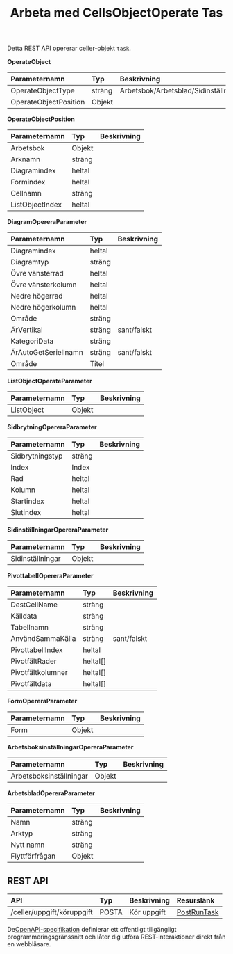 ﻿---
title: Arbeta med CellsObjectOperate Tas
second_title: Aspose.Cells Cloud Documen
type: docs
url: /sv/tasks/cells-object-operate/
aliases: [/working-with-cellsobjectoperate-task/]
description: "Cells.Cloud API för Excel operate: cells object operate task"
weight: 20
kwords: Excel, Office Moln, REST API, Kalkylblad, PDF, CSV, Json, Markdown, Arbeta med CellsObjectOperate-uppgift
---
Detta REST API opererar celler-objekt `task`.

**OperateObject**

|Parameternamn|Typ|Beskrivning|
|:- |:- |:- |
| OperateObjectType| sträng| Arbetsbok/Arbetsblad/Sidinställningar/Cells/Diagram/Form/Listobjekt/Pivottabell/Arbetsboksinställningar/Sidbrytning|
| OperateObjectPosition| Objekt||

**OperateObjectPosition**

|Parameternamn|Typ|Beskrivning|
|:- |:- |:- |
| Arbetsbok| Objekt||
| Arknamn| sträng||
| Diagramindex| heltal||
| Formindex| heltal||
| Cellnamn| sträng||
| ListObjectIndex| heltal||


**DiagramOpereraParameter**

|Parameternamn|Typ|Beskrivning|
|:- |:- |:- |
| Diagramindex| heltal||
| Diagramtyp| sträng||
| Övre vänsterrad| heltal||
| Övre vänsterkolumn| heltal||
| Nedre högerrad| heltal||
| Nedre högerkolumn| heltal||
| Område| sträng||
| ÄrVertikal| sträng| sant/falskt|
| KategoriData| sträng||
| ÄrAutoGetSeriellnamn| sträng| sant/falskt|
| Område| Titel||

**ListObjectOperateParameter** 

|Parameternamn|Typ|Beskrivning|
|:- |:- |:- |
| ListObject| Objekt||

**SidbrytningOpereraParameter**

|Parameternamn|Typ|Beskrivning|
|:- |:- |:- |
| Sidbrytningstyp| sträng||
| Index| Index||
| Rad| heltal||
| Kolumn| heltal||
| Startindex| heltal||
| Slutindex| heltal||


**SidinställningarOpereraParameter**

|Parameternamn|Typ|Beskrivning|
|:- |:- |:- |
| Sidinställningar| Objekt||


**PivottabellOpereraParameter**

|Parameternamn|Typ|Beskrivning|
|:- |:- |:- |
| DestCellName| sträng||
| Källdata| sträng||
| Tabellnamn| sträng||
| AnvändSammaKälla| sträng| sant/falskt|
| PivottabellIndex| heltal||
| PivotfältRader|heltal[]||
| Pivotfältkolumner|heltal[]||
| Pivotfältdata|heltal[]||


**FormOpereraParameter**


|Parameternamn|Typ|Beskrivning|
|:- |:- |:- |
| Form| Objekt||


**ArbetsboksinställningarOpereraParameter**


|Parameternamn|Typ|Beskrivning|
|:- |:- |:- |
| Arbetsboksinställningar| Objekt||

**ArbetsbladOpereraParameter**


|Parameternamn|Typ|Beskrivning|
|:- |:- |:- |
| Namn| sträng||
| Arktyp| sträng||
| Nytt namn| sträng||
| Flyttförfrågan| Objekt||

## REST API

|**API**|**Typ**|**Beskrivning**|**Resurslänk**|
|:- |:- |:- |:- |
|/celler/uppgift/köruppgift|POSTA|Kör uppgift|[PostRunTask](https://apireference.aspose.cloud/cells/#/Task/PostRunTask)|

 De[OpenAPI-specifikation](https://apireference.aspose.cloud/cells/#/Workbook/PostImportData) definierar ett offentligt tillgängligt programmeringsgränssnitt och låter dig utföra REST-interaktioner direkt från en webbläsare.

